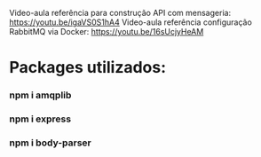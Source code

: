Video-aula referência para construção API com mensageria: https://youtu.be/igaVS0S1hA4
Video-aula referência configuração RabbitMQ via Docker: https://youtu.be/16sUcjyHeAM


# Packages utilizados:

### npm i amqplib
### npm i express
### npm i body-parser
